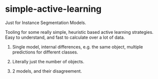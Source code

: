 # simple-active-learning
Just for Instance Segmentation Models.

Tooling for some really simple, heuristic based active learning strategies. Easy to understand, and fast to calculate over a lot of data.

1) Single model, internal differences, e.g. the same object, multiple predictions for different classes. 

2) Literally just the number of objects.

3) 2 models, and their disagreement. 
